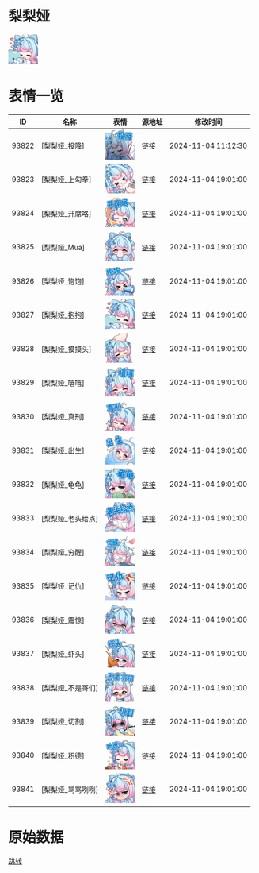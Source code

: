 # 梨梨娅

<img src="./cover.png" height="60" alt="cover" />

# 表情一览

|ID|名称|表情|源地址|修改时间|
|----|----|----|----|----|
|93822|[梨梨娅_投降]|<img src="./pic/093822_%5B梨梨娅_投降%5D.png" height="60" alt="投降"/>|[链接](https://i0.hdslb.com/bfs/garb/5fa0826b583245308cadb550b8ce1ed78da6c066.png)|2024-11-04 11:12:30|
|93823|[梨梨娅_上勾拳]|<img src="./pic/093823_%5B梨梨娅_上勾拳%5D.png" height="60" alt="上勾拳"/>|[链接](https://i0.hdslb.com/bfs/garb/ff92d7b37e7c7abed4924dbb1c31c400dca690ff.png)|2024-11-04 19:01:00|
|93824|[梨梨娅_开席咯]|<img src="./pic/093824_%5B梨梨娅_开席咯%5D.png" height="60" alt="开席咯"/>|[链接](https://i0.hdslb.com/bfs/garb/ba376f483926b731e9e999cd500653b3a318252f.png)|2024-11-04 19:01:00|
|93825|[梨梨娅_Mua]|<img src="./pic/093825_%5B梨梨娅_Mua%5D.png" height="60" alt="Mua"/>|[链接](https://i0.hdslb.com/bfs/garb/0cf6f4e00724a4c71f10c9e3dc83e46e94f3a105.png)|2024-11-04 19:01:00|
|93826|[梨梨娅_饱饱]|<img src="./pic/093826_%5B梨梨娅_饱饱%5D.png" height="60" alt="饱饱"/>|[链接](https://i0.hdslb.com/bfs/garb/9342484a3918205ddfcc1dcdd8e8749fa8ff0fb0.png)|2024-11-04 19:01:00|
|93827|[梨梨娅_抱抱]|<img src="./pic/093827_%5B梨梨娅_抱抱%5D.png" height="60" alt="抱抱"/>|[链接](https://i0.hdslb.com/bfs/garb/8241a1b9ef5c454e89eae7b00703f277751a6712.png)|2024-11-04 19:01:00|
|93828|[梨梨娅_摸摸头]|<img src="./pic/093828_%5B梨梨娅_摸摸头%5D.png" height="60" alt="摸摸头"/>|[链接](https://i0.hdslb.com/bfs/garb/6a81b3cef7041dff0b1a70b84864b667211e65b0.png)|2024-11-04 19:01:00|
|93829|[梨梨娅_嘻嘻]|<img src="./pic/093829_%5B梨梨娅_嘻嘻%5D.png" height="60" alt="嘻嘻"/>|[链接](https://i0.hdslb.com/bfs/garb/a718f067763ce243b84f6bcd30ec3fa51f58d653.png)|2024-11-04 19:01:00|
|93830|[梨梨娅_真刑]|<img src="./pic/093830_%5B梨梨娅_真刑%5D.png" height="60" alt="真刑"/>|[链接](https://i0.hdslb.com/bfs/garb/db3d3c33bc7b0599aef483aba7fe36afa653afb7.png)|2024-11-04 19:01:00|
|93831|[梨梨娅_出生]|<img src="./pic/093831_%5B梨梨娅_出生%5D.png" height="60" alt="出生"/>|[链接](https://i0.hdslb.com/bfs/garb/39d3f9bbc4c5f6ff14c060a9dbf18fbddc3580b7.png)|2024-11-04 19:01:00|
|93832|[梨梨娅_龟龟]|<img src="./pic/093832_%5B梨梨娅_龟龟%5D.png" height="60" alt="龟龟"/>|[链接](https://i0.hdslb.com/bfs/garb/6b4bbff80f5f02e2ed0420c3c7d672bce5f445c6.png)|2024-11-04 19:01:00|
|93833|[梨梨娅_老头给点]|<img src="./pic/093833_%5B梨梨娅_老头给点%5D.png" height="60" alt="老头给点"/>|[链接](https://i0.hdslb.com/bfs/garb/47bfb5e86cb0d08b209574f553454d6084016266.png)|2024-11-04 19:01:00|
|93834|[梨梨娅_穷醒]|<img src="./pic/093834_%5B梨梨娅_穷醒%5D.png" height="60" alt="穷醒"/>|[链接](https://i0.hdslb.com/bfs/garb/56bc6da0308426f6a9f707c627302cad90cdba5c.png)|2024-11-04 19:01:00|
|93835|[梨梨娅_记仇]|<img src="./pic/093835_%5B梨梨娅_记仇%5D.png" height="60" alt="记仇"/>|[链接](https://i0.hdslb.com/bfs/garb/21535ac9d521c6b56ec04b93d990a3ccd6e561e1.png)|2024-11-04 19:01:00|
|93836|[梨梨娅_震惊]|<img src="./pic/093836_%5B梨梨娅_震惊%5D.png" height="60" alt="震惊"/>|[链接](https://i0.hdslb.com/bfs/garb/f9c8022c224027bce246115063c1ae2a5fe62f7f.png)|2024-11-04 19:01:00|
|93837|[梨梨娅_虾头]|<img src="./pic/093837_%5B梨梨娅_虾头%5D.png" height="60" alt="虾头"/>|[链接](https://i0.hdslb.com/bfs/garb/ec40d06f94bbc78c37c6cce9f4663f114c4b0562.png)|2024-11-04 19:01:00|
|93838|[梨梨娅_不是哥们]|<img src="./pic/093838_%5B梨梨娅_不是哥们%5D.png" height="60" alt="不是哥们"/>|[链接](https://i0.hdslb.com/bfs/garb/74d0ea6d7ba6b331907d63972f2e77511ce1a2a9.png)|2024-11-04 19:01:00|
|93839|[梨梨娅_切割]|<img src="./pic/093839_%5B梨梨娅_切割%5D.png" height="60" alt="切割"/>|[链接](https://i0.hdslb.com/bfs/garb/adbb8ad21d96421cd0a5c54cfda8eb8969e31a10.png)|2024-11-04 19:01:00|
|93840|[梨梨娅_积德]|<img src="./pic/093840_%5B梨梨娅_积德%5D.png" height="60" alt="积德"/>|[链接](https://i0.hdslb.com/bfs/garb/39b1b469b3c4d4224b31521820b0296ec422f0c2.png)|2024-11-04 19:01:00|
|93841|[梨梨娅_骂骂咧咧]|<img src="./pic/093841_%5B梨梨娅_骂骂咧咧%5D.png" height="60" alt="骂骂咧咧"/>|[链接](https://i0.hdslb.com/bfs/garb/9b94cdedf9ea738676dee6b6cc6389600cd9399c.png)|2024-11-04 19:01:00|

# 原始数据

[跳转](./raw.json)

